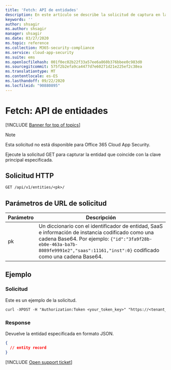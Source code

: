 ```yaml
---
title: 'Fetch: API de entidades'
description: En este artículo se describe la solicitud de captura en la API de entidades de Cloud App Security.
keywords: ''
author: shsagir
ms.author: shsagir
manager: shsagir
ms.date: 03/27/2020
ms.topic: reference
ms.collection: M365-security-compliance
ms.service: cloud-app-security
ms.suite: ems
ms.openlocfilehash: 001f0ec02b22f33a57ee6a860b376bbee0c983d0
ms.sourcegitcommit: 575f2b2efa9ca4477d7e60271d21e225ef2c38ea
ms.translationtype: MT
ms.contentlocale: es-ES
ms.lasthandoff: 09/22/2020
ms.locfileid: "90880895"
---
```

# <a name="fetch---entities-api"></a>Fetch: API de entidades

[!INCLUDE [Banner for top of topics](includes/banner.md)]

> [!NOTE]
> Esta solicitud no está disponible para Office 365 Cloud App Security.

Ejecute la solicitud GET para capturar la entidad que coincide con la clave principal especificada.

## <a name="http-request"></a>Solicitud HTTP

```rest
GET /api/v1/entities/<pk>/
```

## <a name="request-url-parameters"></a>Parámetros de URL de solicitud

| Parámetro | Descripción |
| --- | --- |
| pk | Un diccionario con el identificador de entidad, SaaS e información de instancia codificado como una cadena Base64. Por ejemplo: `{"id":"3fa9f28b-eb0e-463a-ba7b-8089fe9991e2","saas":11161,"inst":0}` codificado como una cadena Base64. |

## <a name="example"></a>Ejemplo

### <a name="request"></a>Solicitud

Este es un ejemplo de la solicitud.

```rest
curl -XPOST -H "Authorization:Token <your_token_key>" "https://<tenant_id>.<tenant_region>.contoso.com/api/v1/entities/<pk>/"
```

### <a name="response"></a>Response

Devuelve la entidad especificada en formato JSON.

```json
{
  // entity record
}
```

[!INCLUDE [Open support ticket](includes/support.md)]
